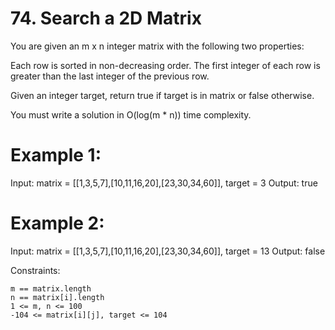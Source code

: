 # 74. Search a 2D Matrix
You are given an m x n integer matrix with the following two properties:

Each row is sorted in non-decreasing order.
The first integer of each row is greater than the last integer of the previous row.

Given an integer target, return true if target is in matrix or false otherwise.

You must write a solution in O(log(m * n)) time complexity.

# Example 1:

Input: matrix = [[1,3,5,7],[10,11,16,20],[23,30,34,60]], target = 3
Output: true

# Example 2:

Input: matrix = [[1,3,5,7],[10,11,16,20],[23,30,34,60]], target = 13
Output: false

 

Constraints:

    m == matrix.length
    n == matrix[i].length
    1 <= m, n <= 100
    -104 <= matrix[i][j], target <= 104

